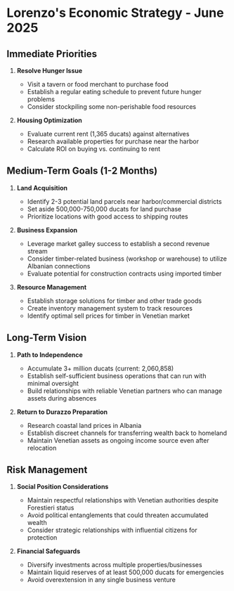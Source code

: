 # Lorenzo's Economic Strategy - June 2025

## Immediate Priorities
1. **Resolve Hunger Issue**
   - Visit a tavern or food merchant to purchase food
   - Establish a regular eating schedule to prevent future hunger problems
   - Consider stockpiling some non-perishable food resources

2. **Housing Optimization**
   - Evaluate current rent (1,365 ducats) against alternatives
   - Research available properties for purchase near the harbor
   - Calculate ROI on buying vs. continuing to rent

## Medium-Term Goals (1-2 Months)
1. **Land Acquisition**
   - Identify 2-3 potential land parcels near harbor/commercial districts
   - Set aside 500,000-750,000 ducats for land purchase
   - Prioritize locations with good access to shipping routes

2. **Business Expansion**
   - Leverage market galley success to establish a second revenue stream
   - Consider timber-related business (workshop or warehouse) to utilize Albanian connections
   - Evaluate potential for construction contracts using imported timber

3. **Resource Management**
   - Establish storage solutions for timber and other trade goods
   - Create inventory management system to track resources
   - Identify optimal sell prices for timber in Venetian market

## Long-Term Vision
1. **Path to Independence**
   - Accumulate 3+ million ducats (current: 2,060,858)
   - Establish self-sufficient business operations that can run with minimal oversight
   - Build relationships with reliable Venetian partners who can manage assets during absences

2. **Return to Durazzo Preparation**
   - Research coastal land prices in Albania
   - Establish discreet channels for transferring wealth back to homeland
   - Maintain Venetian assets as ongoing income source even after relocation

## Risk Management
1. **Social Position Considerations**
   - Maintain respectful relationships with Venetian authorities despite Forestieri status
   - Avoid political entanglements that could threaten accumulated wealth
   - Consider strategic relationships with influential citizens for protection

2. **Financial Safeguards**
   - Diversify investments across multiple properties/businesses
   - Maintain liquid reserves of at least 500,000 ducats for emergencies
   - Avoid overextension in any single business venture
